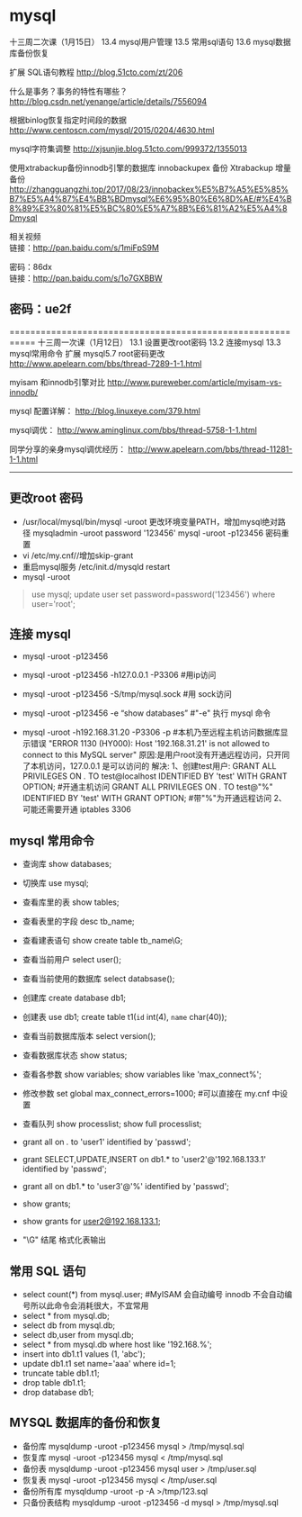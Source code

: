 # mysql
十三周二次课（1月15日）
13.4 mysql用户管理
13.5 常用sql语句
13.6 mysql数据库备份恢复

扩展
SQL语句教程  http://blog.51cto.com/zt/206 

 
什么是事务？事务的特性有哪些？  http://blog.csdn.net/yenange/article/details/7556094 

根据binlog恢复指定时间段的数据   http://www.centoscn.com/mysql/2015/0204/4630.html 

mysql字符集调整  http://xjsunjie.blog.51cto.com/999372/1355013 

使用xtrabackup备份innodb引擎的数据库  innobackupex 备份 Xtrabackup 增量备份 http://zhangguangzhi.top/2017/08/23/innobackex%E5%B7%A5%E5%85%B7%E5%A4%87%E4%BB%BDmysql%E6%95%B0%E6%8D%AE/#%E4%B8%89%E3%80%81%E5%BC%80%E5%A7%8B%E6%81%A2%E5%A4%8Dmysql 

相关视频  
链接：http://pan.baidu.com/s/1miFpS9M 

 密码：86dx   
链接：http://pan.baidu.com/s/1o7GXBBW 

 密码：ue2f
-----------------------------------------------------------



===========================================================
十三周一次课（1月12日）
13.1 设置更改root密码
13.2 连接mysql
13.3 mysql常用命令
扩展 
mysql5.7 root密码更改   http://www.apelearn.com/bbs/thread-7289-1-1.html 

myisam 和innodb引擎对比  http://www.pureweber.com/article/myisam-vs-innodb/ 

mysql 配置详解： http://blog.linuxeye.com/379.html 

mysql调优： http://www.aminglinux.com/bbs/thread-5758-1-1.html 

同学分享的亲身mysql调优经历：  http://www.apelearn.com/bbs/thread-11281-1-1.html 

---------------------------------------------------------------------
## 更改root 密码
*  /usr/local/mysql/bin/mysql -uroot
  更改环境变量PATH，增加mysql绝对路径
  mysqladmin -uroot password '123456'
  mysql -uroot -p123456
  密码重置
* vi /etc/my.cnf//增加skip-grant
* 重启mysql服务 /etc/init.d/mysqld restart
*  mysql -uroot
> use mysql;
> update user set password=password('123456') where user='root';

## 连接 mysql


* mysql -uroot -p123456
* mysql -uroot -p123456 -h127.0.0.1 -P3306 #用ip访问
* mysql -uroot -p123456 -S/tmp/mysql.sock #用 sock访问
* mysql -uroot -p123456 -e “show databases” #"-e" 执行 mysql 命令

* mysql -uroot -h192.168.31.20 -P3306 -p #本机乃至远程主机访问数据库显示错误
      "ERROR 1130 (HY000): Host '192.168.31.21' is not allowed to connect to this MySQL server"
      原因:是用户root没有开通远程访问，只开同了本机访问，127.0.0.1 是可以访问的
      解决:
      1、创建test用户:
      GRANT ALL PRIVILEGES ON *.* TO test@localhost IDENTIFIED BY 'test' WITH GRANT OPTION; #开通主机访问
      GRANT ALL PRIVILEGES ON *.* TO test@"%" IDENTIFIED BY 'test' WITH GRANT OPTION; #带"%"为开通远程访问
     2、可能还需要开通 iptables 3306

## mysql 常用命令

* 查询库 show databases;
* 切换库 use mysql;
* 查看库里的表 show tables;
* 查看表里的字段 desc tb_name;
* 查看建表语句 show create table tb_name\G;
* 查看当前用户 select user();
* 查看当前使用的数据库 select databsase();
* 创建库 create database db1;
* 创建表 use db1; create table t1(`id` int(4), `name` char(40));
* 查看当前数据库版本 select version();
* 查看数据库状态 show status;
* 查看各参数 show variables; show variables like 'max_connect%';
* 修改参数 set global max_connect_errors=1000; #可以直接在 my.cnf 中设置
* 查看队列 show processlist; show full processlist;

* grant all on *.* to 'user1' identified by 'passwd';
* grant SELECT,UPDATE,INSERT on db1.* to 'user2'@'192.168.133.1' identified by 'passwd';
* grant all on db1.* to 'user3'@'%' identified by 'passwd';
* show grants;
* show grants for user2@192.168.133.1;


* "\G" 结尾 格式化表输出

## 常用 SQL 语句

* select count(*) from mysql.user; #MyISAM 会自动编号 innodb 不会自动编号所以此命令会消耗很大，不宜常用
* select * from mysql.db;
* select db from mysql.db;
* select db,user from mysql.db;
* select * from mysql.db where host like '192.168.%';
* insert into db1.t1 values (1, 'abc');
* update db1.t1 set name='aaa' where id=1;
* truncate table db1.t1;
* drop table db1.t1;
* drop database db1;

## MYSQL 数据库的备份和恢复

* 备份库  mysqldump -uroot -p123456 mysql > /tmp/mysql.sql
* 恢复库 mysql -uroot -p123456 mysql < /tmp/mysql.sql
* 备份表 mysqldump -uroot -p123456 mysql user > /tmp/user.sql
* 恢复表 mysql -uroot -p123456 mysql < /tmp/user.sql
* 备份所有库 mysqldump -uroot -p -A >/tmp/123.sql
* 只备份表结构 mysqldump -uroot -p123456 -d mysql > /tmp/mysql.sql

